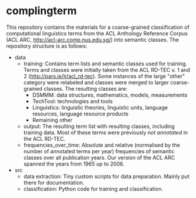 # complingterm

This repository contains the materials for a coarse-grained classification of computational linguistics terms from the ACL Anthology Reference Corpus (ACL ARC, http://acl-arc.comp.nus.edu.sg/) into semantic classes. The repository structure is as follows:

* data
	* training: Contains term lists and semantic classes used for training. Terms and classes were initially taken from the ACL RD-TEC v. 1 and 2 (http://pars.ie/lr/acl_rd-tec). Some instances of the large "other" category were relabeled and classes were merged to larger coarse-grained classes. The resulting classes are:
		* DSMMM: data structures, mathematics, models, measurements
		* TechTool: technologies and tools
		* Linguistics: linguistic theories, linguistic units, language resources, language resource products
		* Remaining other
	* output: The resulting term list with resulting classes, including training data. Most of these terms were previously *not annotated* in the ACL RD-TEC.
	* frequencies_over_time: Absolute and relative (normalised by the number of annotated terms per year) frequencies of semantic classes over all publication years. Our version of the ACL ARC spanned the years from 1965 up to 2006.
* src
	* data extraction: Tiny custom scripts for data preparation. Mainly put there for documentation.
	* classification: Python code for training and classification.
